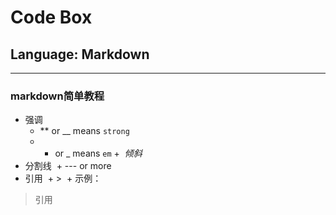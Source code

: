 # Code Box
## Language:  Markdown
---
### markdown简单教程
- 强调
  + ** or __ means `strong`
  + * or _ means `em` +
  *倾斜*
- 分割线
  + --- or more
- 引用
  + >
  + 示例：
> 引用


